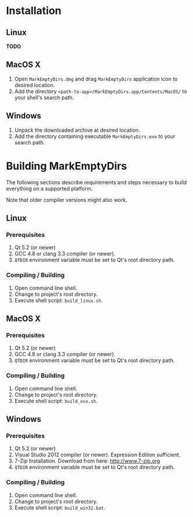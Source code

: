 # Installation

## Linux

**TODO**

## MacOS X

1. Open `MarkEmptyDirs.dmg` and drag `MarkEmptyDirs` application icon to desired location.
2. Add the directory `<path-to-app>/MarkEmptyDirs.app/Contents/MacOS/` to your shell's search path.

## Windows

1. Unpack the downloaded archive at desired location.
2. Add the directory containing executable `MarkEmptyDirs.exe` to your search path.

# Building MarkEmptyDirs

The following sections describe requirements and steps necessary to build everything on a supported platform.

Note that older compiler versions might also work.

## Linux

### Prerequisites

1. Qt 5.2 (or newer)
2. GCC 4.8 or clang 3.3 compiler (or newer).
3. `QTDIR` environment variable must be set to Qt's root directory path.

### Compiling / Building

1. Open command line shell.
2. Change to project's root directory.
3. Execute shell script: `build_linux.sh`.

## MacOS X

### Prerequisites

1. Qt 5.2 (or newer)
2. GCC 4.8 or clang 3.3 compiler (or newer).
3. `QTDIR` environment variable must be set to Qt's root directory path.

### Compiling / Building

1. Open command line shell.
2. Change to project's root directory.
3. Execute shell script: `build_osx.sh`.

## Windows

### Prerequisites

1. Qt 5.2 (or newer)
2. Visual Studio 2012 compiler (or newer). Expression Edition sufficient.
3. 7-Zip Installation. Download from here: http://www.7-zip.org
4. `QTDIR` environment variable must be set to Qt's root directory path.

### Compiling / Building

1. Open command line shell.
2. Change to project's root directory.
3. Execute shell script: `build_win32.bat`.
